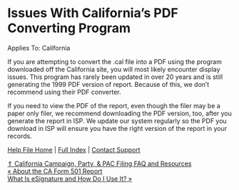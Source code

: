  Issues With California’s PDF Converting Program
==========

Applies To: California

If you are attempting to convert the .cal file into a PDF using the program downloaded off the California site, you will most likely encounter display issues. This program has rarely been updated in over 20 years and is still generating the 1999 PDF version of report. Because of this, we don’t recommend using their PDF converter.

If you need to view the PDF of the report, even though the filer may be a paper only filer, we recommend downloading the PDF version, too, after you generate the report in ISP. We update our system regularly so the PDF you download in ISP will ensure you have the right version of the report in your records.

[Help File Home](/help/) | [Full Index](/Help-File-Directory/) | [Contact Support](mailto:support@ISPolitical.com)

[⇑ California Campaign, Party, & PAC Filing FAQ and Resources](/California-Campaign-Party-PAC-Filing-FAQ-and-Resources)  
[« About the CA Form 501 Report](/About-the-CA-Form-5-1-Report)  
[What Is eSignature and How Do I Use It? »](/What-Is-eSignature-and-How-Do-I-Use-It)